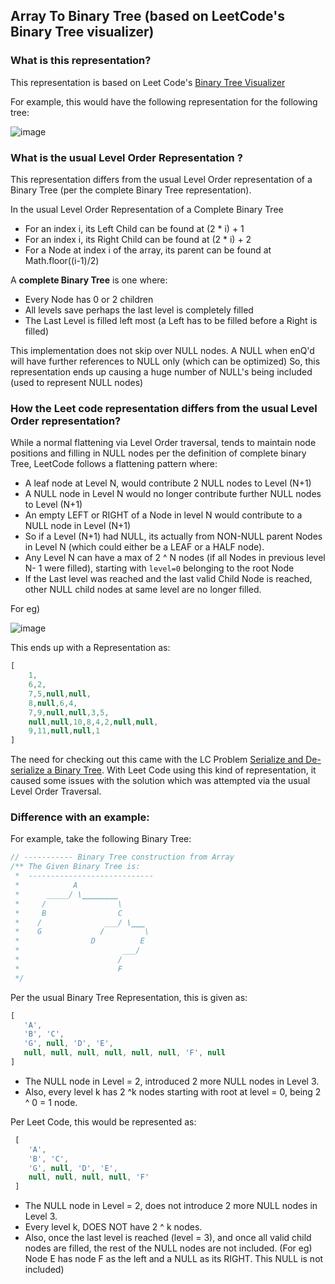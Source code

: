 ## Array To Binary Tree (based on LeetCode's Binary Tree visualizer)

### What is this representation?

This representation is based on Leet Code's [Binary Tree Visualizer](https://support.leetcode.com/hc/en-us/articles/360011883654-What-does-1-null-2-3-mean-in-binary-tree-representation-)

For example, this would have the following representation for the following tree:

![image](https://user-images.githubusercontent.com/5446493/88489193-239c4a80-cf50-11ea-8dda-b548933b77c4.png)

### What is the usual Level Order Representation ?

This representation differs from the usual Level Order representation of a Binary Tree (per the complete Binary Tree representation).

In the usual Level Order Representation of a Complete Binary Tree

- For an index i, its Left Child can be found at (2 * i) + 1
- For an index i, its Right Child can be found at (2 * i) + 2
- For a Node at index i of the array, its parent can be found at Math.floor((i-1)/2)

A **complete Binary Tree** is one where:
- Every Node has 0 or 2 children
- All levels save perhaps the last level is completely filled
- The Last Level is filled left most (a Left has to be filled before a Right is filled)

This implementation does not skip over NULL nodes.
A NULL when enQ'd will have further references to NULL only (which can be optimized)
So, this representation ends up causing a huge number of NULL's being included (used to represent NULL nodes)

### How the Leet code representation differs from the usual Level Order representation?
While a normal flattening via Level Order traversal, tends to maintain node positions and filling in NULL nodes per the definition of complete binary Tree, 
LeetCode follows a flattening pattern where:
- A leaf node at Level N, would contribute 2 NULL nodes to Level (N+1)
- A NULL node in Level N would no longer contribute further NULL nodes to Level (N+1)
- An empty LEFT or RIGHT of a Node in level N would contribute to a NULL node in Level (N+1)
- So if a Level (N+1) had NULL, its actually from NON-NULL parent Nodes in Level N (which could either be a LEAF or a HALF node).
- Any Level N can have a max of 2 ^ N nodes (if all Nodes in previous level N- 1 were filled), starting with `level=0` belonging to the root Node
- If the Last level was reached and the last valid Child Node is reached, other NULL child nodes at same level are no longer filled.

For eg)

![image](https://user-images.githubusercontent.com/5446493/88489579-42034580-cf52-11ea-9470-0bd396417596.png)

This ends up with a Representation as:

```javascript
[
    1,
    6,2,
    7,5,null,null,
    8,null,6,4,
    7,9,null,null,3,5,
    null,null,10,8,4,2,null,null,
    9,11,null,null,1
]
```

The need for checking out this came with the LC Problem [Serialize and De-serialize a Binary Tree](https://leetcode.com/problems/serialize-and-deserialize-binary-tree/).
With Leet Code using this kind of representation, it caused some issues with the solution which was attempted via the usual Level Order Traversal.

### Difference with an example:

For example, take the following Binary Tree:

```javascript
// ----------- Binary Tree construction from Array
/** The Given Binary Tree is:
 *  ----------------------------
 *            A
 *      _____/ \________
 *     /                \
 *     B                C
 *    /              ___/ \___
 *    G             /         \
 *                D          E
 *                       ___/
 *                      /
 *                      F
 */
 ```

Per the usual Binary Tree Representation, this is given as:
 
 ```javascript
 [
    'A',
    'B', 'C',
    'G', null, 'D', 'E',
    null, null, null, null, null, null, 'F', null
 ]
 ```
- The NULL node in Level = 2, introduced 2 more NULL nodes in Level 3.
- Also, every level k has 2 ^k nodes starting with root at level = 0, being 2 ^ 0 = 1 node.

Per Leet Code, this would be represented as:
```javascript
 [
    'A',
    'B', 'C',
    'G', null, 'D', 'E',
    null, null, null, null, 'F'
 ]
 ```
- The NULL node in Level = 2, does not introduce 2 more NULL nodes in Level 3.
- Every level k, DOES NOT have 2 ^ k nodes.
- Also, once the last level is reached (level = 3), and once all valid child nodes are filled, the rest of the NULL nodes are not included.
  (For eg) Node E has node F as the left and a NULL as its RIGHT. This NULL is not included)
